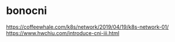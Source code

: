 # bonocni

https://coffeewhale.com/k8s/network/2019/04/19/k8s-network-01/
https://www.hwchiu.com/introduce-cni-iii.html
